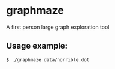 # graphmaze
A first person large graph exploration tool

## Usage example:

```
$ ./graphmaze data/horrible.dot
```
